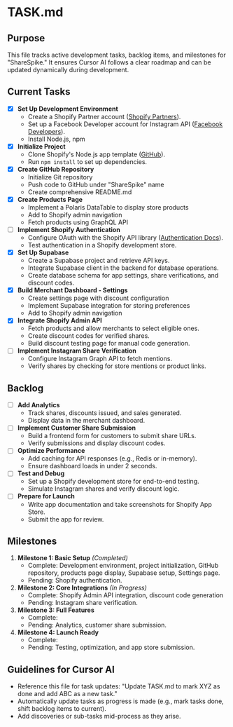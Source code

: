 # TASK.md

## Purpose
This file tracks active development tasks, backlog items, and milestones for "ShareSpike." It ensures Cursor AI follows a clear roadmap and can be updated dynamically during development.

## Current Tasks
- [x] **Set Up Development Environment**
  - Create a Shopify Partner account ([Shopify Partners](https://partners.shopify.com)).
  - Set up a Facebook Developer account for Instagram API ([Facebook Developers](https://developers.facebook.com)).
  - Install Node.js, npm
- [x] **Initialize Project**
  - Clone Shopify's Node.js app template ([GitHub](https://github.com/Shopify/shopify-app-template-node)).
  - Run `npm install` to set up dependencies.
- [x] **Create GitHub Repository**
  - Initialize Git repository
  - Push code to GitHub under "ShareSpike" name
  - Create comprehensive README.md
- [x] **Create Products Page**
  - Implement a Polaris DataTable to display store products
  - Add to Shopify admin navigation
  - Fetch products using GraphQL API
- [ ] **Implement Shopify Authentication**
  - Configure OAuth with the Shopify API library ([Authentication Docs](https://shopify.dev/docs/apps/auth/oauth)).
  - Test authentication in a Shopify development store.
- [x] **Set Up Supabase**
  - Create a Supabase project and retrieve API keys.
  - Integrate Supabase client in the backend for database operations.
  - Create database schema for app settings, share verifications, and discount codes.
- [x] **Build Merchant Dashboard - Settings**
  - Create settings page with discount configuration
  - Implement Supabase integration for storing preferences
  - Add to Shopify admin navigation
- [x] **Integrate Shopify Admin API**
  - Fetch products and allow merchants to select eligible ones.
  - Create discount codes for verified shares.
  - Build discount testing page for manual code generation.
- [ ] **Implement Instagram Share Verification**
  - Configure Instagram Graph API to fetch mentions.
  - Verify shares by checking for store mentions or product links.

## Backlog
- [ ] **Add Analytics**
  - Track shares, discounts issued, and sales generated.
  - Display data in the merchant dashboard.
- [ ] **Implement Customer Share Submission**
  - Build a frontend form for customers to submit share URLs.
  - Verify submissions and display discount codes.
- [ ] **Optimize Performance**
  - Add caching for API responses (e.g., Redis or in-memory).
  - Ensure dashboard loads in under 2 seconds.
- [ ] **Test and Debug**
  - Set up a Shopify development store for end-to-end testing.
  - Simulate Instagram shares and verify discount logic.
- [ ] **Prepare for Launch**
  - Write app documentation and take screenshots for Shopify App Store.
  - Submit the app for review.

## Milestones
1. **Milestone 1: Basic Setup** *(Completed)*
   - Complete: Development environment, project initialization, GitHub repository, products page display, Supabase setup, Settings page.
   - Pending: Shopify authentication.
2. **Milestone 2: Core Integrations** *(In Progress)*
   - Complete: Shopify Admin API integration, discount code generation
   - Pending: Instagram share verification.
3. **Milestone 3: Full Features**
   - Complete: 
   - Pending: Analytics, customer share submission.
4. **Milestone 4: Launch Ready**
   - Complete: 
   - Pending: Testing, optimization, and app store submission.

## Guidelines for Cursor AI
- Reference this file for task updates: "Update TASK.md to mark XYZ as done and add ABC as a new task."
- Automatically update tasks as progress is made (e.g., mark tasks done, shift backlog items to current).
- Add discoveries or sub-tasks mid-process as they arise.